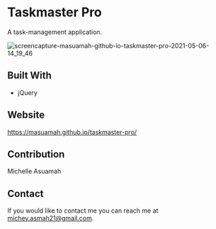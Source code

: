 # Taskmaster Pro

A task-management application. 

![screencapture-masuamah-github-io-taskmaster-pro-2021-05-06-14_19_46](https://user-images.githubusercontent.com/77217156/117347020-86732880-ae76-11eb-841b-5dc349ca3f61.png)

## Built With
* jQuery

## Website
https://masuamah.github.io/taskmaster-pro/

## Contribution
Michelle Asuamah

## Contact
If you would like to contact me you can reach me at michey.asmah21@gmail.com.
